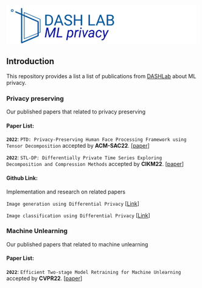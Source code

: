 <img src="asset/icon.png" title="Logo" width="500" />

## Introduction

This repository provides a list a list of publications from [DASHLab](https://dash-lab.github.io/) about ML privacy.

### Privacy preserving
Our published papers that related to privacy preserving

#### Paper List:

**`2022`**: `PTD: Privacy-Preserving Human Face Processing Framework using Tensor Decomposition` accepted by **ACM-SAC22**. [[paper](https://dl.acm.org/doi/10.1145/3477314.3507036)]

**`2022`**: `STL-DP: Differentially Private Time Series Exploring Decomposition and Compression Methods` accepted by **CIKM22**. [[paper](https://ceur-ws.org/Vol-3318/short5.pdf)]

#### Github Link:
Implementation and research on related papers

`Image generation using Differential Privacy` [[Link](https://github.com/DASH-Lab/PrivacyMethods)]

`Image classification using Differential Privacy` [[Link](https://github.com/DASH-Lab/DP_classification)]

### Machine Unlearning
Our published papers that related to machine unlearning

#### Paper List:

**`2022`**: `Efficient Two-stage Model Retraining for Machine Unlearning` accepted by **CVPR22**. [[paper](https://ieeexplore.ieee.org/document/9857498)]






